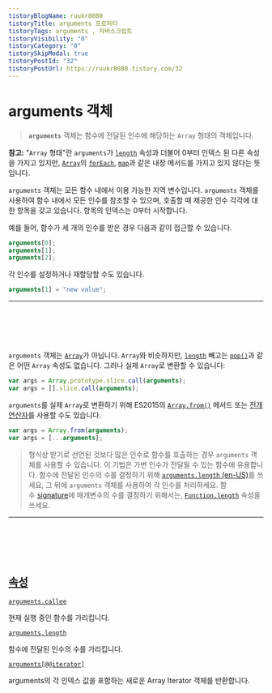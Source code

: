 ```yaml
---
tistoryBlogName: ruukr8080
tistoryTitle: arguments 프로퍼티
tistoryTags: arguments , 자바스크립트
tistoryVisibility: "0"
tistoryCategory: "0"
tistorySkipModal: true
tistoryPostId: "32"
tistoryPostUrl: https://ruukr8080.tistory.com/32
---
```


# arguments 객체

> **`arguments`** 객체는 함수에 전달된 인수에 해당하는 `Array` 형태의 객체입니다.

**참고:** "`Array` 형태"란 `arguments`가 [`length`](https://developer.mozilla.org/ko/docs/Web/JavaScript/Reference/Global_Objects/Array/length) 속성과 더불어 0부터 인덱스 된 다른 속성을 가지고 있지만, [`Array`](https://developer.mozilla.org/ko/docs/Web/JavaScript/Reference/Global_Objects/Array)의 [`forEach`](https://developer.mozilla.org/ko/docs/Web/JavaScript/Reference/Global_Objects/Array/forEach), [`map`](https://developer.mozilla.org/ko/docs/Web/JavaScript/Reference/Global_Objects/Array/map)과 같은 내장 메서드를 가지고 있지 않다는 뜻입니다.

`arguments` 객체는 모든 함수 내에서 이용 가능한 지역 변수입니다. `arguments` 객체를 사용하여 함수 내에서 모든 인수를 참조할 수 있으며, 호출할 때 제공한 인수 각각에 대한 항목을 갖고 있습니다. 항목의 인덱스는 0부터 시작합니다.

예를 들어, 함수가 세 개의 인수를 받은 경우 다음과 같이 접근할 수 있습니다.


```js
arguments[0];
arguments[1];
arguments[2];
```

각 인수를 설정하거나 재할당할 수도 있습니다.


```js
arguments[1] = "new value";
```

---
<br>
   <br>
   <br>
   <br>

`arguments` 객체는 [`Array`](https://developer.mozilla.org/ko/docs/Web/JavaScript/Reference/Global_Objects/Array)가 아닙니다. `Array`와 비슷하지만, [`length`](https://developer.mozilla.org/ko/docs/Web/JavaScript/Reference/Global_Objects/Array/length) 빼고는 [`pop()`](https://developer.mozilla.org/ko/docs/Web/JavaScript/Reference/Global_Objects/Array/pop)과 같은 어떤 `Array` 속성도 없습니다. 그러나 실제 `Array`로 변환할 수 있습니다:


```js
var args = Array.prototype.slice.call(arguments);
var args = [].slice.call(arguments);
```

`arguments`를 실제 `Array`로 변환하기 위해 ES2015의 [`Array.from()`](https://developer.mozilla.org/ko/docs/Web/JavaScript/Reference/Global_Objects/Array/from) 메서드 또는 [전개 연산자](https://developer.mozilla.org/ko/docs/Web/JavaScript/Reference/Operators/Spread_syntax)를 사용할 수도 있습니다.


```js
var args = Array.from(arguments);
var args = [...arguments];
```

 >형식상 받기로 선언된 것보다 많은 인수로 함수를 호출하는 경우 `arguments` 객체를 사용할 수 있습니다. 이 기법은 가변 인수가 전달될 수 있는 함수에 유용합니다. 함수에 전달된 인수의 수를 결정하기 위해 [`arguments.length` (en-US)](https://developer.mozilla.org/en-US/docs/Web/JavaScript/Reference/Functions/arguments/length "Currently only available in English (US)")를 쓰세요, 그 뒤에 `arguments` 객체를 사용하여 각 인수를 처리하세요. 함수 [signature](https://developer.mozilla.org/ko/docs/Glossary/Signature/Function)에 매개변수의 수를 결정하기 위해서는, [`Function.length`](https://developer.mozilla.org/ko/docs/Web/JavaScript/Reference/Global_Objects/Function/length) 속성을 쓰세요.

---
<br><br><br><br>
## [속성](https://developer.mozilla.org/ko/docs/Web/JavaScript/Reference/Functions/arguments#%EC%86%8D%EC%84%B1)

[`arguments.callee`](https://developer.mozilla.org/ko/docs/Web/JavaScript/Reference/Functions/arguments/callee)

현재 실행 중인 함수를 가리킵니다.

[`arguments.length`](https://developer.mozilla.org/ko/docs/Web/JavaScript/Reference/Functions/arguments/length)

함수에 전달된 인수의 수를 가리킵니다.

[`arguments[@@iterator]`](https://developer.mozilla.org/ko/docs/Web/JavaScript/Reference/Functions/arguments/@@iterator)

arguments의 각 인덱스 값을 포함하는 새로운 Array Iterator 객체를 반환합니다.